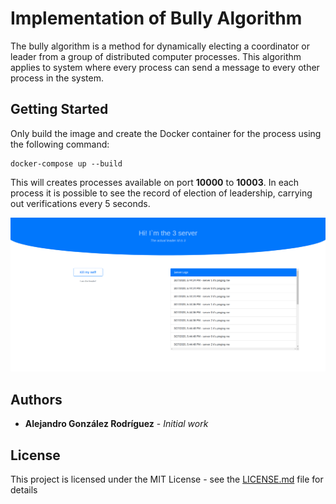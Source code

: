 # Implementation of Bully Algorithm

The bully algorithm is a method for dynamically electing a coordinator or leader from a group of distributed computer processes. This algorithm applies to system where every process can send a message to every other process in the system.

## Getting Started

Only build the image and create the Docker container for the process using the following command:

```
docker-compose up --build
```

This will creates processes available on port **10000** to **10003**. In each process it is possible to see the record of election of leadership, carrying out verifications every 5 seconds.

![editor screenshot](https://github.com/AlejandroGonzalR/bully-algorithm/blob/master/public/images/BullyScreenshot.png)

## Authors

* **Alejandro González Rodríguez** - *Initial work*

## License

This project is licensed under the MIT License - see the [LICENSE.md](LICENSE.md) file for details
